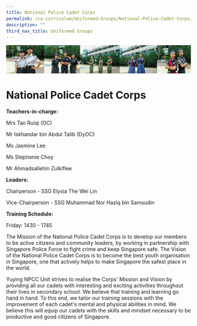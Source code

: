 ```yaml
---
title: National Police Cadet Corps
permalink: /co-curriculum/Uniformed-Groups/National-Police-Cadet-Corps/
description: ""
third_nav_title: Uniformed Groups
---
```

![CCA](/images/CCA/Collage-uni.jpg)

National Police Cadet Corps
===========================

<b> Teachers-in-charge: </b>

Mrs Tan Ruiqi (OC)

Mr Iskhandar bin Abdul Talib (DyOC)

Ms Jasmine Lee

Ms Stephenie Choy

Mr Ahmadsallehin Zulkiflee   

<b> Leaders:</b>

Chairperson - SSG Elysia The Wei Lin

Vice-Chairperson - SSG Muhammad Nor Haziq bin Samsudin

  

<b> Training Schedule: </b> 

Friday: 1430 - 1745

The Mission of the National Police Cadet Corps is to develop our members to be active citizens and community leaders, by working in partnership with Singapore Police Force to fight crime and keep Singapore safe. The Vision of the National Police Cadet Corps is to become the best youth organisation in Singapore, one that actively helps to make Singapore the safest place in the world.

Yuying NPCC Unit strives to realise the Corps' Mission and Vision by providing all our cadets with interesting and exciting activities throughout their lives in secondary school. We believe that training and learning go hand in hand. To this end, we tailor our training sessions with the improvement of each cadet's mental and physical abilities in mind. We believe this will equip our cadets with the skills and mindset necessary to be productive and good citizens of Singapore.